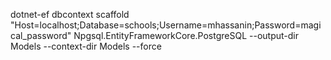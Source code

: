 dotnet-ef dbcontext scaffold "Host=localhost;Database=schools;Username=mhassanin;Password=magical_password" Npgsql.EntityFrameworkCore.PostgreSQL --output-dir Models --context-dir Models --force
